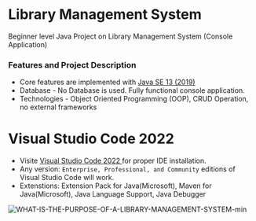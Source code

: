 # Library Management System
Beginner level Java Project on Library Management System (Console Application)

### Features and Project Description
- Core features are implemented with <a href="https://www.ibm.com/docs/en/b2b-integrator/5.2?topic=installation-setting-java-variables-in-windows">Java SE 13 (2019)</a>
- Database - No Database is used. Fully functional console application.
- Technologies - Object Oriented Programming (OOP), CRUD Operation, no external frameworks

# Visual Studio Code 2022
- Visite <a href ="https://code.visualstudio.com/download"> Visual Studio Code 2022 </a> for proper IDE installation.
- Any version: ```Enterprise, Professional, and Community``` editions of Visual Studio Code will work.
- Extenstions: Extension Pack for Java(Microsoft), Maven for Java(Microsoft), Java Language Support, Java Debugger


![WHAT-IS-THE-PURPOSE-OF-A-LIBRARY-MANAGEMENT-SYSTEM-min](https://user-images.githubusercontent.com/77986516/206742224-45f30776-68b1-4ea1-b890-0a07761408bb.png)
